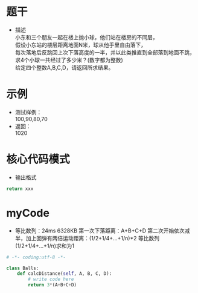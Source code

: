 # 题干
- 描述  
小东和三个朋友一起在楼上抛小球，他们站在楼房的不同层，  
假设小东站的楼层距离地面N米，球从他手里自由落下，  
每次落地后反跳回上次下落高度的一半，并以此类推直到全部落到地面不跳，  
求4个小球一共经过了多少米？(数字都为整数)  
给定四个整数A,B,C,D，请返回所求结果。

# 示例
- 测试样例：  
100,90,80,70
- 返回：  
1020

# 核心代码模式
- 输出格式
```python
return xxx
```

# myCode
- 等比数列：24ms	6328KB
第一次下落距离：A+B+C+D
第二次开始依次减半，加上回弹有两倍运动距离：(1/2+1/4+...+1/n)*2
等比数列(1/2+1/4+...+1/n)求和为1
```python
# -*- coding:utf-8 -*-

class Balls:
    def calcDistance(self, A, B, C, D):
        # write code here
        return 3*(A+B+C+D)
```


